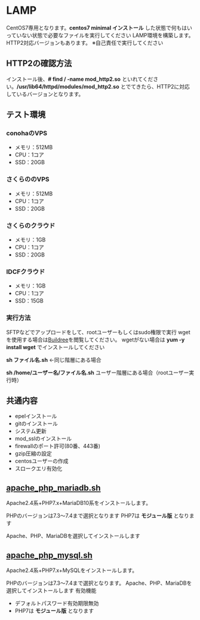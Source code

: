 # LAMP
CentOS7専用となります。**centos7 minimal インストール** した状態で何もはいっていない状態で必要なファイルを実行してください
LAMP環境を構築します。HTTP2対応バージョンもあります。
※自己責任で実行してください


## HTTP2の確認方法

インストール後、**# find / -name mod_http2.so** といれてください。**/usr/lib64/httpd/modules/mod_http2.so** とでてきたら、HTTP2に対応しているバージョンとなります。

## テスト環境
### conohaのVPS
* メモリ：512MB
* CPU：1コア
* SSD：20GB

### さくらののVPS
* メモリ：512MB
* CPU：1コア
* SSD：20GB

### さくらのクラウド
* メモリ：1GB
* CPU：1コア
* SSD：20GB

### IDCFクラウド
* メモリ：1GB
* CPU：1コア
* SSD：15GB

### 実行方法
SFTPなどでアップロードをして、rootユーザーもしくはsudo権限で実行
wgetを使用する場合は[Buildree](https://buildree.com/)を閲覧してください。
wgetがない場合は **yum -y install wget** でインストールしてください

**sh ファイル名.sh** ←同じ階層にある場合

**sh /home/ユーザー名/ファイル名.sh** ユーザー階層にある場合（rootユーザー実行時）

## 共通内容
* epelインストール
* gitのインストール
* システム更新
* mod_sslのインストール
* firewallのポート許可(80番、443番)
* gzip圧縮の設定
* centosユーザーの作成
* スロークエリ有効化

## [apache_php_mariadb.sh](https://github.com/site-lab/lamp/blob/master/apache_php_mariadb.sh)
Apache2.4系+PHP7.x+MariaDB10系をインストールします。

PHPのバージョンは7.3～7.4まで選択となります
PHP7は **モジュール版** となります

Apache、PHP、MariaDBを選択してインストールします

## [apache_php_mysql.sh](https://github.com/site-lab/lamp/blob/master/apache_php_mysql.sh)
Apache2.4系+PHP7.x+MySQLをインストールします。

PHPのバージョンは7.3～7.4まで選択となります。
Apache、PHP、MariaDBを選択してインストールします
有効機能
* デフォルトパスワード有効期限無効
* PHP7は **モジュール版** となります
